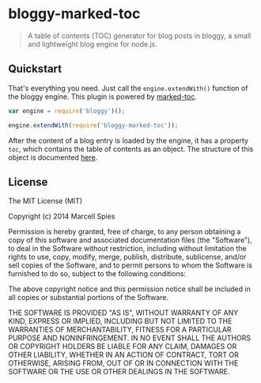 # bloggy-marked-toc

> A table of contents (TOC) generator for blog posts in bloggy, a small and lightweight blog engine for node.js.

## Quickstart

That's everything you need. Just call the `engine.extendWith()` function of the bloggy engine. This plugin is powered by [marked-toc](https://github.com/jonschlinkert/marked-toc).

```Javascript
var engine = require('bloggy')();

engine.extendWith(require('bloggy-marked-toc'));
```

After the content of a blog entry is loaded by the engine, it has a property `toc`, which contains the table of contents as an object. The structure of this object is documented [here](https://github.com/jonschlinkert/marked-toc#tocraw).

License
-------

The MIT License (MIT)

Copyright (c) 2014 Marcell Spies

Permission is hereby granted, free of charge, to any person obtaining a copy
of this software and associated documentation files (the "Software"), to deal
in the Software without restriction, including without limitation the rights
to use, copy, modify, merge, publish, distribute, sublicense, and/or sell
copies of the Software, and to permit persons to whom the Software is
furnished to do so, subject to the following conditions:

The above copyright notice and this permission notice shall be included in
all copies or substantial portions of the Software.

THE SOFTWARE IS PROVIDED "AS IS", WITHOUT WARRANTY OF ANY KIND, EXPRESS OR
IMPLIED, INCLUDING BUT NOT LIMITED TO THE WARRANTIES OF MERCHANTABILITY,
FITNESS FOR A PARTICULAR PURPOSE AND NONINFRINGEMENT. IN NO EVENT SHALL THE
AUTHORS OR COPYRIGHT HOLDERS BE LIABLE FOR ANY CLAIM, DAMAGES OR OTHER
LIABILITY, WHETHER IN AN ACTION OF CONTRACT, TORT OR OTHERWISE, ARISING FROM,
OUT OF OR IN CONNECTION WITH THE SOFTWARE OR THE USE OR OTHER DEALINGS IN
THE SOFTWARE.